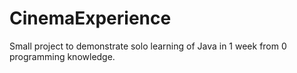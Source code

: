 # CinemaExperience

Small project to demonstrate solo learning of Java in 1 week from 0 programming knowledge.
